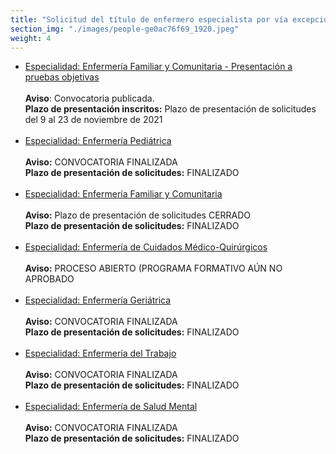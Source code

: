 ```yaml
---
title: "Solicitud del título de enfermero especialista por vía excepcional"
section_img: "./images/people-ge0ac76f69_1920.jpeg"
weight: 4
---
```

<ul>
<li><a href="{{<siteurl>}}sistema-universitario/gestion-de-titulos-universitarios/titulos-universitarios/otros-procedimientos/titulo-enfermero/enfermeria-familiar-presentacion-prueba/">Especialidad: Enfermería Familiar y Comunitaria - Presentación a pruebas objetivas</a>
<br><br>
<b>Aviso</b>: Convocatoria publicada.<br>
<b>Plazo de presentación inscritos:</b> Plazo de presentación de solicitudes del 9 al 23 de noviembre de 2021  <br><br>
</li>
<li><a href="{{<siteurl>}}sistema-universitario/gestion-de-titulos-universitarios/titulos-universitarios/otros-procedimientos/titulo-enfermero/enfermeria-pediatrica/">Especialidad: Enfermería Pediátrica</a><br><br>
<b>Aviso:</b> CONVOCATORIA FINALIZADA<br>
<b>Plazo de presentación de solicitudes:</b> FINALIZADO  <br><br>
 </li>
<li><a href="{{<siteurl>}}sistema-universitario/gestion-de-titulos-universitarios/titulos-universitarios/otros-procedimientos/titulo-enfermero/enfermeria-familiar-comunitaria/">Especialidad: Enfermería Familiar y Comunitaria</a><br><br>
<b>Aviso:</b> Plazo de presentación de solicitudes CERRADO<br>
<b>Plazo de presentación de solicitudes:</b> FINALIZADO <br><br>
</li>
<li><a href="{{<siteurl>}}sistema-universitario/gestion-de-titulos-universitarios/titulos-universitarios/otros-procedimientos/titulo-enfermero/enfermeria-cuidados-medicos-quirurjicos/">Especialidad: Enfermería de Cuidados Médico-Quirúrgicos</a><br><br>
<b>Aviso:</b> PROCESO ABIERTO (PROGRAMA FORMATIVO AÚN NO APROBADO <br><br>
</li>
<li><a href="{{<siteurl>}}sistema-universitario/gestion-de-titulos-universitarios/titulos-universitarios/otros-procedimientos/titulo-enfermero/enfermeria-geriatrica/">Especialidad: Enfermería Geriátrica</a><br><br>
<b>Aviso:</b> CONVOCATORIA FINALIZADA<br>
<b>Plazo de presentación de solicitudes:</b> FINALIZADO <br><br> </li>
<li><a href="{{<siteurl>}}sistema-universitario/gestion-de-titulos-universitarios/titulos-universitarios/otros-procedimientos/titulo-enfermero/enfermeria-trabajo/">Especialidad: Enfermería del Trabajo</a><br><br>
<b>Aviso:</b> CONVOCATORIA FINALIZADA<br>
<b>Plazo de presentación de solicitudes:</b> FINALIZADO  <br><br></li>
<li><a href="{{<siteurl>}}sistema-universitario/gestion-de-titulos-universitarios/titulos-universitarios/otros-procedimientos/titulo-enfermero/enfermeria-salud-mental/">Especialidad: Enfermería de Salud Mental</a><br><br>
<b>Aviso:</b> CONVOCATORIA FINALIZADA<br>
<b>Plazo de presentación de solicitudes:</b> FINALIZADO  <br><br></li>
</ul>
